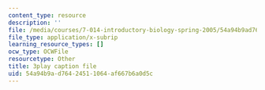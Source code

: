 ```yaml
---
content_type: resource
description: ''
file: /media/courses/7-014-introductory-biology-spring-2005/54a94b9ad76424511064af667b6a0d5c_LBR4pEC7kwU.srt
file_type: application/x-subrip
learning_resource_types: []
ocw_type: OCWFile
resourcetype: Other
title: 3play caption file
uid: 54a94b9a-d764-2451-1064-af667b6a0d5c
---
```

